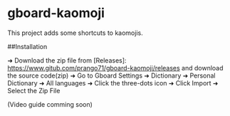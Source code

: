 # gboard-kaomoji

This project adds some shortcuts to kaomojis.

##Installation

➜ Download the zip file from [Releases]: https://www.gitub.com/prango71/gboard-kaomoji/releases and download the source code(zip)
➜ Go to Gboard Settings
➜ Dictionary
➜ Personal Dictionary
➜ All languages
➜ Click the three-dots icon
➜ Click Import
➜ Select the Zip File 

(Video guide comming soon)


